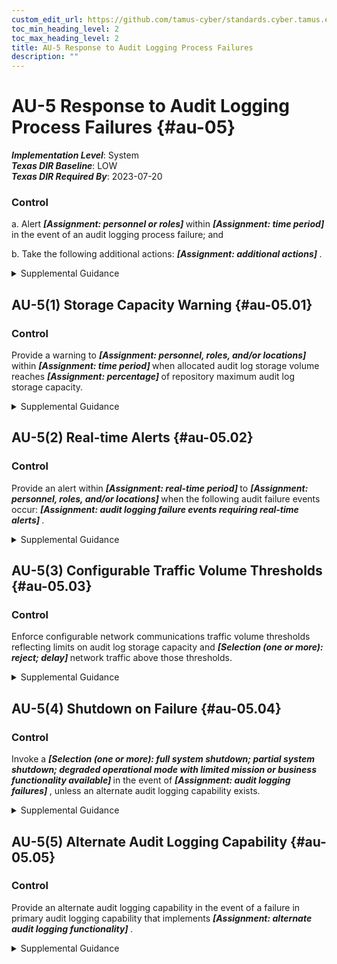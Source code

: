```yaml
---
custom_edit_url: https://github.com/tamus-cyber/standards.cyber.tamus.edu/tree/main/static/content/tamus.edu/TAMUS_profile.xml
toc_min_heading_level: 2
toc_max_heading_level: 2
title: AU-5 Response to Audit Logging Process Failures
description: ""
---
```


# AU-5 Response to Audit Logging Process Failures {#au-05}

_**Implementation Level**_: System\
_**Texas DIR Baseline**_: LOW\
_**Texas DIR Required By**_: 2023-07-20

### Control

a. Alert <strong> <em>[Assignment: personnel or roles]</em> </strong> within <strong> <em>[Assignment: time period]</em> </strong> in the event of an audit logging process failure; and

b. Take the following additional actions: <strong> <em>[Assignment: additional actions]</em> </strong>.

<details>
  <summary>Supplemental Guidance</summary>

Audit logging process failures include software and hardware errors, failures in audit log capturing mechanisms, and reaching or exceeding audit log storage capacity. Organization-defined actions include overwriting oldest audit records, shutting down the system, and stopping the generation of audit records. Organizations may choose to define additional actions for audit logging process failures based on the type of failure, the location of the failure, the severity of the failure, or a combination of such factors. When the audit logging process failure is related to storage, the response is carried out for the audit log storage repository (i.e., the distinct system component where the audit logs are stored), the system on which the audit logs reside, the total audit log storage capacity of the organization (i.e., all audit log storage repositories combined), or all three. Organizations may decide to take no additional actions after alerting designated roles or personnel.

</details>

## AU-5(1) Storage Capacity Warning {#au-05.01}

### Control

Provide a warning to <strong> <em>[Assignment: personnel, roles, and/or locations]</em> </strong> within <strong> <em>[Assignment: time period]</em> </strong> when allocated audit log storage volume reaches <strong> <em>[Assignment: percentage]</em> </strong> of repository maximum audit log storage capacity.

<details>
  <summary>Supplemental Guidance</summary>

Organizations may have multiple audit log storage repositories distributed across multiple system components with each repository having different storage volume capacities.

</details>

## AU-5(2) Real-time Alerts {#au-05.02}

### Control

Provide an alert within <strong> <em>[Assignment: real-time period]</em> </strong> to <strong> <em>[Assignment: personnel, roles, and/or locations]</em> </strong> when the following audit failure events occur: <strong> <em>[Assignment: audit logging failure events requiring real-time alerts]</em> </strong>.

<details>
  <summary>Supplemental Guidance</summary>

Alerts provide organizations with urgent messages. Real-time alerts provide these messages at information technology speed (i.e., the time from event detection to alert occurs in seconds or less).

</details>

## AU-5(3) Configurable Traffic Volume Thresholds {#au-05.03}

### Control

Enforce configurable network communications traffic volume thresholds reflecting limits on audit log storage capacity and <strong> <em>[Selection (one or more): reject; delay]</em> </strong> network traffic above those thresholds.

<details>
  <summary>Supplemental Guidance</summary>

Organizations have the capability to reject or delay the processing of network communications traffic if audit logging information about such traffic is determined to exceed the storage capacity of the system audit logging function. The rejection or delay response is triggered by the established organizational traffic volume thresholds that can be adjusted based on changes to audit log storage capacity.

</details>

## AU-5(4) Shutdown on Failure {#au-05.04}

### Control

Invoke a <strong> <em>[Selection (one or more): full system shutdown; partial system shutdown; degraded operational mode with limited mission or business functionality available]</em> </strong> in the event of <strong> <em>[Assignment: audit logging failures]</em> </strong> , unless an alternate audit logging capability exists.

<details>
  <summary>Supplemental Guidance</summary>

Organizations determine the types of audit logging failures that can trigger automatic system shutdowns or degraded operations. Because of the importance of ensuring mission and business continuity, organizations may determine that the nature of the audit logging failure is not so severe that it warrants a complete shutdown of the system supporting the core organizational mission and business functions. In those instances, partial system shutdowns or operating in a degraded mode with reduced capability may be viable alternatives.

</details>

## AU-5(5) Alternate Audit Logging Capability {#au-05.05}

### Control

Provide an alternate audit logging capability in the event of a failure in primary audit logging capability that implements <strong> <em>[Assignment: alternate audit logging functionality]</em> </strong>.

<details>
  <summary>Supplemental Guidance</summary>

Since an alternate audit logging capability may be a short-term protection solution employed until the failure in the primary audit logging capability is corrected, organizations may determine that the alternate audit logging capability need only provide a subset of the primary audit logging functionality that is impacted by the failure.

</details>

